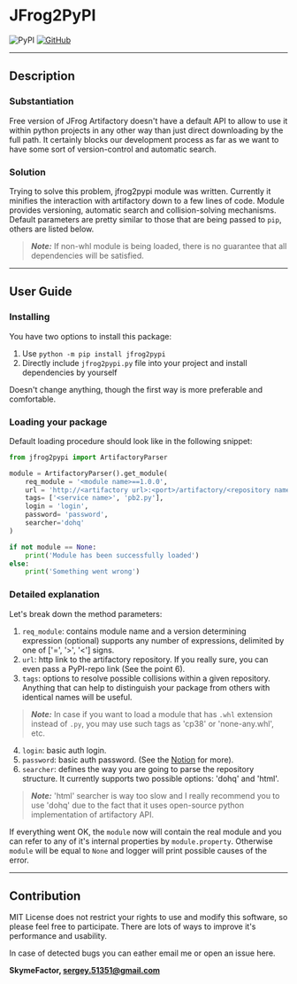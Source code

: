 # JFrog2PyPI
![PyPI](https://img.shields.io/pypi/v/jfrog2pypi) [![GitHub](https://img.shields.io/github/license/microservices-course-itmo/jfrog2pypi?color=silver)](https://github.com/microservices-course-itmo/jfrog2pypi/blob/main/LICENSE)
***
## Description
### Substantiation
Free version of JFrog Artifactory doesn't have a default API to allow to use it within python projects in any other way than just direct downloading by the full path. It certainly blocks our development process as far as we want to have some sort of version-control and automatic search.
### Solution
Trying to solve this problem, jfrog2pypi module was written. Currently it minifies the interaction with artifactory down to a few lines of code. Module provides versioning, automatic search and collision-solving mechanisms. Default parameters are pretty similar to those that are being passed to `pip`, others are listed below.
> ***Note:*** If non-whl module is being loaded, there is no guarantee that all dependencies will be satisfied.
---
## User Guide
### Installing
You have two options to install this package:

1. Use ```python -m pip install jfrog2pypi```
2. Directly include `jfrog2pypi.py` file into your project and install dependencies by yourself

Doesn't change anything, though the first way is more preferable and comfortable.

### Loading your package
Default loading procedure should look like in the following snippet:
```python
from jfrog2pypi import ArtifactoryParser

module = ArtifactoryParser().get_module(
	req_module = '<module name>==1.0.0',
	url = 'http://<artifactory url>:<port>/artifactory/<repository name>',
	tags= ['<service name>', 'pb2.py'],
	login = 'login',
	password= 'password',
	searcher='dohq'
)

if not module == None:
    print('Module has been successfully loaded')
else:
    print('Something went wrong')
```
### Detailed explanation
Let's break down the method parameters:
1. `req_module`: contains module name and a version determining expression (optional) supports any number of expressions, delimited by one of ['=', '>', '<'] signs.
2. `url`: http link to the artifactory repository. If you really sure, you can even pass a PyPI-repo link (See the point 6).
3. `tags`: options to resolve possible collisions within a given repository. Anything that can help to distinguish your package from others with identical names will be useful.

> ***Note:*** In case if you want to load a module that has `.whl` extension instead of `.py`, you may use such tags as 'cp38' or 'none-any.whl', etc. 

4. `login`: basic auth login.
5. `password`: basic auth password. (See the [Notion](https://www.notion.so/ded97d649cc840ccbf1972568627a218) for more).
6. `searcher`: defines the way you are going to parse the repository structure. It currently supports two possible options: 'dohq' and 'html'. 

> ***Note:*** 'html' searcher is way too slow and I really recommend you to use 'dohq' due to the fact that it uses open-source python implementation of artifactory API.

If everything went OK, the `module` now will contain the real module and you can refer to any of it's internal properties by `module.property`. Otherwise `module` will be equal to `None` and logger will print possible causes of the error.
***
## Contribution
MIT License does not restrict your rights to use and modify this software, so please feel free to participate. There are lots of ways to improve it's performance and usability.

In case of detected bugs you can eather email me or open an issue here.

**SkymeFactor, <sergey.51351@gmail.com>**
